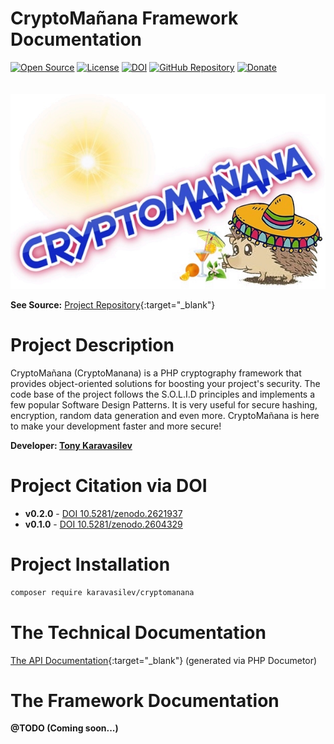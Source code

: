 # CryptoMañana Framework Documentation
[![Open Source](https://img.shields.io/badge/Open%20Source-FREE-success.svg?style=flat-square&cacheSeconds=7200)](https://en.wikipedia.org/wiki/Open-source_software)
[![License](https://img.shields.io/github/license/TonyKaravasilev/CryptoMananaDocs.svg?color=important&label=License&style=flat-square&cacheSeconds=7200)](https://github.com/TonyKaravasilev/CryptoMananaDocs/blob/master/LICENSE)
[![DOI](https://zenodo.org/badge/DOI/10.5281/zenodo.2621937.svg)](https://doi.org/10.5281/zenodo.2621937)
[![GitHub Repository](https://img.shields.io/badge/GitHub-URL-red.svg?style=flat-square&logo=github&cacheSeconds=7200)](https://github.com/TonyKaravasilev/CryptoManana)
[![Donate](https://img.shields.io/badge/Donate-PayPal-RebeccaPurple.svg?style=flat-square&logo=paypal&cacheSeconds=7200)](https://www.paypal.com/cgi-bin/webscr?cmd=_donations&business=BFKJXWRLFTFQA&currency_code=USD&source=url) <br><br>
&nbsp;[![CryptoManana Logo](images/CryptoMananaLogo.jpg)](https://github.com/TonyKaravasilev/CryptoManana)

**See Source:** [Project Repository](https://github.com/TonyKaravasilev/CryptoManana){:target="_blank"}

# Project Description
CryptoMañana (CryptoManana) is a PHP cryptography framework that provides object-oriented solutions for boosting your project's security.
The code base of the project follows the S.O.L.I.D principles and implements a few popular Software Design Patterns.
It is very useful for secure hashing, encryption, random data generation and even more.
CryptoMañana is here to make your development faster and more secure!

**Developer: [Tony Karavasilev](http://karavasilev.info)**

# Project Citation via DOI
- **v0.2.0** - [DOI 10.5281/zenodo.2621937](https://doi.org/10.5281/zenodo.2621937)
- **v0.1.0** - [DOI 10.5281/zenodo.2604329](http://doi.org/10.5281/zenodo.2604329)

# Project Installation
```bash
composer require karavasilev/cryptomanana
```

# The Technical Documentation
[The API Documentation](api/){:target="_blank"} (generated via PHP Documetor)

# The Framework Documentation
**@TODO (Coming soon...)**
